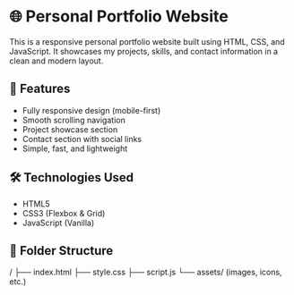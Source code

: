 # 🌐 Personal Portfolio Website

This is a responsive personal portfolio website built using HTML, CSS, and JavaScript. It showcases my projects, skills, and contact information in a clean and modern layout.

## 🚀 Features

- Fully responsive design (mobile-first)
- Smooth scrolling navigation
- Project showcase section
- Contact section with social links
- Simple, fast, and lightweight

## 🛠 Technologies Used

- HTML5
- CSS3 (Flexbox & Grid)
- JavaScript (Vanilla)

## 📁 Folder Structure
/
├── index.html
├── style.css
├── script.js
└── assets/ (images, icons, etc.)
